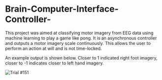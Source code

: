 # Brain-Computer-Interface-Controller-
This project was aimed at classifying motor imagery from EEG data using machine learning to play a game like pong. 
It is an asynchronous controller and outputs a motor imagery scale continuously. 
This allows the user to perform an action at will and is not time-locked.

An example output is shown below. Closer to 1 indicated right foot imagery, closer to -1 indicates closer to left hand imagery.


![Trial #151](https://user-images.githubusercontent.com/69587452/165951837-c772523b-5afb-4178-936d-586ff0699b2a.png)
